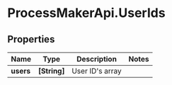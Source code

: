 # ProcessMakerApi.UserIds

## Properties
Name | Type | Description | Notes
------------ | ------------- | ------------- | -------------
**users** | **[String]** | User ID&#39;s array | 


